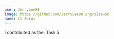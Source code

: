 ```yaml
---
user: JerryLee88
image: https://github.com/JerryLee88.png?size=50
name: LI Zerui
---
```

I contributed as the: Task 5
